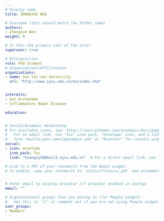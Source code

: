 ```yaml
---
# Display name
title: ZHANGXUE WEN

# Username (this should match the folder name)
authors:
- Zhangxue Wen
weight: 9

# Is this the primary user of the site?
superuser: true

# Role/position
role: PhD Student
# Organizations/Affiliations
organizations:
- name: Sun Yat-sen University
  url: "http://www.sysu.edu.cn/en/index.htm"


interests:
- Gut Archaeome 
- Inflammatory Bowel Disease

education:


# Social/Academic Networking
# For available icons, see: https://sourcethemes.com/academic/docs/page-builder/#icons
#   For an email link, use "fas" icon pack, "envelope" icon, and a link in the
#   form "mailto:your-email@example.com" or "#contact" for contact widget.
social:
- icon: envelope
  icon_pack: fas
  link: "huangzy58@mail2.sysu.edu.cn"  # For a direct email link, use "mailto:test@example.org".

# Link to a PDF of your resume/CV from the About widget.
# To enable, copy your resume/CV to `static/files/cv.pdf` and uncomment the lines below.


# Enter email to display Gravatar (if Gravatar enabled in Config)
email: ""

# Organizational groups that you belong to (for People widget)
#   Set this to `[]` or comment out if you are not using People widget.
user_groups:
- Members
---
```

<br>
